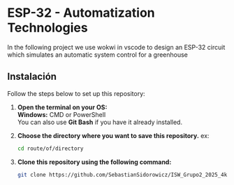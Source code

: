 # ESP-32 - Automatization Technologies
In the following project we use wokwi in vscode to design an ESP-32 circuit which simulates an automatic system control for a greenhouse

## Instalación

Follow the steps below to set up this repository:

1. **Open the terminal on your OS:**  
   **Windows:** CMD or PowerShell  
   You can also use **Git Bash** if you have it already installed.

2. **Choose the directory where you want to save this repository.** ex:  
   ```bash
   cd route/of/directory
   ```

3. **Clone this repository using the following command:**  
   ```bash
   git clone https://github.com/SebastianSidorowicz/ISW_Grupo2_2025_4k1.git
   ```
